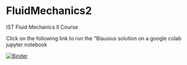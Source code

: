 # FluidMechanics2

IST Fluid Mechanics II Course 

Click on the following link to run the "Blausius solution on a google colab jupyter notebook  

[![Binder](https://colab.research.google.com/assets/colab-badge.svg)](https://colab.research.google.com/github/joaochenriques/FluidMechanics2/blob/main/Blasius.ipynb)

